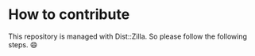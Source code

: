 # How to contribute

This repository is managed with Dist::Zilla. So please follow the following steps. :smile:
